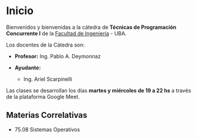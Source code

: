 # Inicio

Bienvenidos y bienvenidas a la cátedra de **Técnicas de Programación Concurrente I** de la [Facultad de Ingeniería](http://www.fi.uba.ar/) - UBA.

Los docentes de la Cátedra son:

* **Profesor:** Ing. Pablo A. Deymonnaz

* **Ayudante:**
    * Ing. Ariel Scarpinelli

Las clases se desarrollan los días **martes y miércoles de 19 a 22 hs** a través de la plataforma Google Meet.

## Materias Correlativas

* 75.08 Sistemas Operativos
